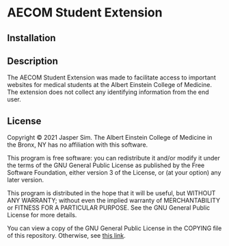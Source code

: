# AECOM Student Extension
## Installation


## Description
The AECOM Student Extension was made to facilitate access to important websites for medical students at the Albert Einstein College of Medicine. The extension does not collect any identifying information from the end user.


## License
Copyright © 2021 Jasper Sim. The Albert Einstein College of Medicine in the Bronx, NY has no affiliation with this software.

This program is free software: you can redistribute it and/or modify it under the terms of the GNU General Public License as published by the Free Software Foundation, either version 3 of the License, or (at your option) any later version.

This program is distributed in the hope that it will be useful, but WITHOUT ANY WARRANTY; without even the implied warranty of MERCHANTABILITY or FITNESS FOR A PARTICULAR PURPOSE.  See the GNU General Public License for more details.

You can view a copy of the GNU General Public License in the COPYING file of this repository. Otherwise, see [this link](https://www.gnu.org/licenses/gpl-3.0.txt).

